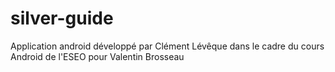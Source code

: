 # silver-guide
Application android développé par Clément Lévêque dans le cadre du cours Android de l'ESEO pour Valentin Brosseau
